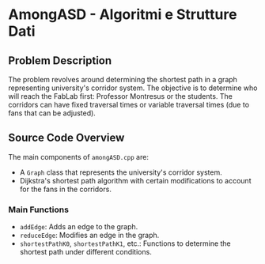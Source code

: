 # AmongASD - Algoritmi e Strutture Dati

## Problem Description
The problem revolves around determining the shortest path in a graph representing university's corridor system. The objective is to determine who will reach the FabLab first: Professor Montresus or the students. The corridors can have fixed traversal times or variable traversal times (due to fans that can be adjusted).

## Source Code Overview
The main components of `amongASD.cpp` are:
- A `Graph` class that represents the university's corridor system.
- Dijkstra's shortest path algorithm with certain modifications to account for the fans in the corridors.

### Main Functions
- `addEdge`: Adds an edge to the graph.
- `reduceEdge`: Modifies an edge in the graph.
- `shortestPathK0`, `shortestPathK1`, etc.: Functions to determine the shortest path under different conditions.
